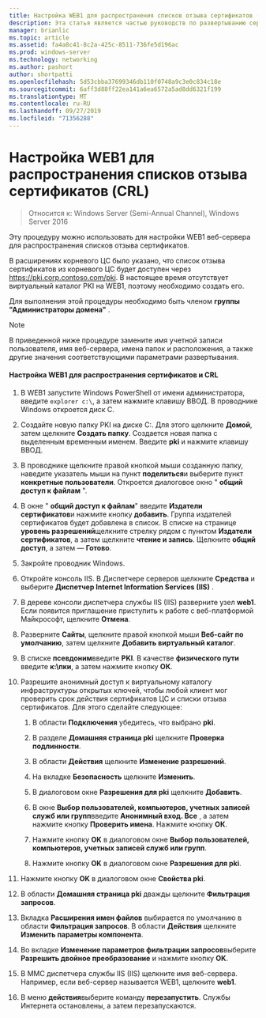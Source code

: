 ```yaml
---
title: Настройка WEB1 для распространения списков отзыва сертификатов (CRL)
description: Эта статья является частью руководств по развертыванию сертификатов сервера для беспроводных и беспроводных развертываний 802.1 X.
manager: brianlic
ms.topic: article
ms.assetid: fa4a8c41-8c2a-425c-8511-736fe5d196ac
ms.prod: windows-server
ms.technology: networking
ms.author: pashort
author: shortpatti
ms.openlocfilehash: 5d53cbba37699346db110f0748a9c3e0c834c18e
ms.sourcegitcommit: 6aff3d88ff22ea141a6ea6572a5ad8dd6321f199
ms.translationtype: MT
ms.contentlocale: ru-RU
ms.lasthandoff: 09/27/2019
ms.locfileid: "71356288"
---
```

# <a name="configure-web1-to-distribute-certificate-revocation-lists-crls"></a>Настройка WEB1 для распространения списков отзыва сертификатов (CRL)

>Относится к: Windows Server (Semi-Annual Channel), Windows Server 2016

Эту процедуру можно использовать для настройки WEB1 веб-сервера для распространения списков отзыва сертификатов.  
  
В расширениях корневого ЦС было указано, что список отзыва сертификатов из корневого ЦС будет доступен через https://pki.corp.contoso.com/pki. В настоящее время отсутствует виртуальный каталог PKI на WEB1, поэтому необходимо создать его.  
  
Для выполнения этой процедуры необходимо быть членом **группы "Администраторы домена"** .  
  
> [!NOTE]  
> В приведенной ниже процедуре замените имя учетной записи пользователя, имя веб-сервера, имена папок и расположения, а также другие значения соответствующими параметрами развертывания.  
  
#### <a name="to-configure-web1-to-distribute-certificates-and-crls"></a>Настройка WEB1 для распространения сертификатов и CRL  
  
1.  В WEB1 запустите Windows PowerShell от имени администратора, введите `explorer c:\`, а затем нажмите клавишу ВВОД. В проводнике Windows откроется диск C.   
  
2.  Создайте новую папку PKI на диске C:. Для этого щелкните **Домой**, затем щелкните **Создать папку**. Создается новая папка с выделенным временным именем. Введите **pki** и нажмите клавишу ВВОД.  
  
3.  В проводнике щелкните правой кнопкой мыши созданную папку, наведите указатель мыши на пункт **поделиться**и выберите пункт **конкретные пользователи**. Откроется диалоговое окно " **общий доступ к файлам** ".  
  
4.  В окне " **общий доступ к файлам**" введите **Издатели сертификатов**и нажмите кнопку **добавить**. Группа издателей сертификатов будет добавлена в список. В списке на странице **уровень разрешений**щелкните стрелку рядом с пунктом **Издатели сертификатов**, а затем щелкните **чтение и запись**. Щелкните **общий доступ**, а затем — **Готово**.  
  
5.  Закройте проводник Windows.  
  
6.  Откройте консоль IIS. В Диспетчере серверов щелкните **Средства** и выберите **Диспетчер Internet Information Services (IIS)** .  
  
7.  В дереве консоли диспетчера службы IIS (IIS) разверните узел **web1**. Если появится приглашение приступить к работе с веб-платформой Майкрософт, щелкните **Отмена**.  
  
8.  Разверните **Сайты**, щелкните правой кнопкой мыши **Веб-сайт по умолчанию**, затем щелкните **Добавить виртуальный каталог**.  
  
9. В списке **псевдоним**введите **PKI**. В качестве **физического пути** введите **к:\пки**, а затем нажмите кнопку **ОК**.  
  
10. Разрешите анонимный доступ к виртуальному каталогу инфраструктуры открытых ключей, чтобы любой клиент мог проверить срок действия сертификатов ЦС и списки отзыва сертификатов. Для этого сделайте следующее:  
  
    1.  В области **Подключения** убедитесь, что выбрано **pki**.  
  
    2.  В разделе **Домашняя страница pki** щелкните **Проверка подлинности**.  
  
    3.  В области **Действия** щелкните **Изменение разрешений**.  
  
    4.  На вкладке **Безопасность** щелкните **Изменить**.  
  
    5.  В диалоговом окне **Разрешения для pki** щелкните **Добавить**.  
  
    6.  В окне **Выбор пользователей, компьютеров, учетных записей служб или групп**введите **Анонимный вход. Все** , а затем нажмите кнопку **Проверить имена**. Нажмите кнопку **ОК**.  
  
    7.  Нажмите кнопку **OK** в диалоговом окне **Выбор пользователей, компьютеров, учетных записей служб или групп**.  
  
    8.  Нажмите кнопку **OK** в диалоговом окне **Разрешения для pki**.  
  
11. Нажмите кнопку **OK** в диалоговом окне **Свойства pki**.  
  
12. В области **Домашняя страница pki** дважды щелкните **Фильтрация запросов**.  
  
13. Вкладка **Расширения имен файлов** выбирается по умолчанию в области **Фильтрация запросов**. В области **Действия** щелкните **Изменить параметры компонента**.  
  
14. Во вкладке **Изменение параметров фильтрации запросов**выберите **Разрешить двойное преобразование** и нажмите кнопку **OK**.  
  
15. В MMC диспетчера службы IIS (IIS) щелкните имя веб-сервера. Например, если веб-сервер называется WEB1, щелкните **web1**.  
  
16. В меню **действия**выберите команду **перезапустить**. Службы Интернета остановлены, а затем перезапускаются.  
  

